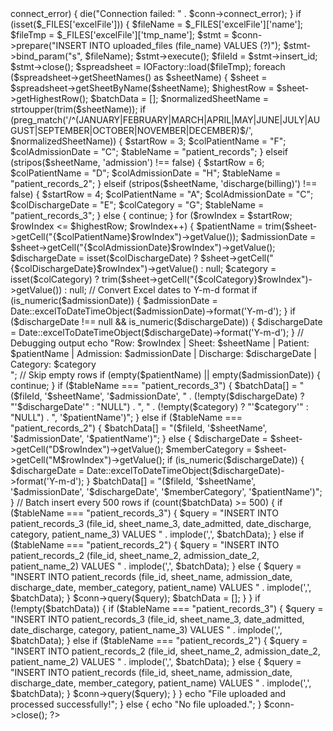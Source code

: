 <?php
require 'vendor/autoload.php';
use PhpOffice\PhpSpreadsheet\IOFactory;
use PhpOffice\PhpSpreadsheet\Shared\Date;

ini_set('max_execution_time', 300);

$host = "localhost";
$user = "root";
$pass = "";
$dbname = "mmhr_census";

$conn = new mysqli($host, $user, $pass, $dbname);
if ($conn->connect_error) {
    die("Connection failed: " . $conn->connect_error);
}

if (isset($_FILES['excelFile'])) {
    $fileName = $_FILES['excelFile']['name'];
    $fileTmp = $_FILES['excelFile']['tmp_name'];

    $stmt = $conn->prepare("INSERT INTO uploaded_files (file_name) VALUES (?)");
    $stmt->bind_param("s", $fileName);
    $stmt->execute();
    $fileId = $stmt->insert_id;
    $stmt->close();

    $spreadsheet = IOFactory::load($fileTmp);

    foreach ($spreadsheet->getSheetNames() as $sheetName) {
        $sheet = $spreadsheet->getSheetByName($sheetName);
        $highestRow = $sheet->getHighestRow(); 
        
        $batchData = [];

        $normalizedSheetName = strtoupper(trim($sheetName));

        if (preg_match('/^(JANUARY|FEBRUARY|MARCH|APRIL|MAY|JUNE|JULY|AUGUST|SEPTEMBER|OCTOBER|NOVEMBER|DECEMBER)$/', $normalizedSheetName)) {
            $startRow = 3;
            $colPatientName = "F"; 
            $colAdmissionDate = "C"; 
            $tableName = "patient_records";
        } elseif (stripos($sheetName, 'admission') !== false) {
            $startRow = 6;
            $colPatientName = "D"; 
            $colAdmissionDate = "H"; 
            $tableName = "patient_records_2";
        } elseif (stripos($sheetName, 'discharge(billing)') !== false) {
            $startRow = 4;
            $colPatientName = "A";
            $colAdmissionDate = "C";
            $colDischargeDate = "E";
            $colCategory = "G";
            $tableName = "patient_records_3";
        } else {
            continue;
        }

        for ($rowIndex = $startRow; $rowIndex <= $highestRow; $rowIndex++) {
            $patientName = trim($sheet->getCell("{$colPatientName}$rowIndex")->getValue());
            $admissionDate = $sheet->getCell("{$colAdmissionDate}$rowIndex")->getValue();
            $dischargeDate = isset($colDischargeDate) ? $sheet->getCell("{$colDischargeDate}$rowIndex")->getValue() : null;
            $category = isset($colCategory) ? trim($sheet->getCell("{$colCategory}$rowIndex")->getValue()) : null;

            // Convert Excel dates to Y-m-d format
            if (is_numeric($admissionDate)) {
                $admissionDate = Date::excelToDateTimeObject($admissionDate)->format('Y-m-d');
            }

            if ($dischargeDate !== null && is_numeric($dischargeDate)) {
                $dischargeDate = Date::excelToDateTimeObject($dischargeDate)->format('Y-m-d');
            }

            // Debugging output
            echo "Row: $rowIndex | Sheet: $sheetName | Patient: $patientName | Admission: $admissionDate | Discharge: $dischargeDate | Category: $category <br>";

            // Skip empty rows
            if (empty($patientName) || empty($admissionDate)) {
                continue;
            }

            if ($tableName === "patient_records_3") {
                $batchData[] = "($fileId, '$sheetName', '$admissionDate', " . 
                    (!empty($dischargeDate) ? "'$dischargeDate'" : "NULL") . ", " . 
                    (!empty($category) ? "'$category'" : "NULL") . ", '$patientName')";
            } else if ($tableName === "patient_records_2") {
                $batchData[] = "($fileId, '$sheetName', '$admissionDate', '$patientName')";
            } else {
                $dischargeDate = $sheet->getCell("D$rowIndex")->getValue();
                $memberCategory = $sheet->getCell("M$rowIndex")->getValue();

                if (is_numeric($dischargeDate)) {
                    $dischargeDate = Date::excelToDateTimeObject($dischargeDate)->format('Y-m-d');
                }

                $batchData[] = "($fileId, '$sheetName', '$admissionDate', '$dischargeDate', '$memberCategory', '$patientName')";
            }

            // Batch insert every 500 rows
            if (count($batchData) >= 500) {
                if ($tableName === "patient_records_3") {
                    $query = "INSERT INTO patient_records_3 (file_id, sheet_name_3, date_admitted, date_discharge, category, patient_name_3) VALUES " . implode(',', $batchData);
                } else if ($tableName === "patient_records_2") {
                    $query = "INSERT INTO patient_records_2 (file_id, sheet_name_2, admission_date_2, patient_name_2) VALUES " . implode(',', $batchData);
                } else {
                    $query = "INSERT INTO patient_records (file_id, sheet_name, admission_date, discharge_date, member_category, patient_name) VALUES " . implode(',', $batchData);
                }
                $conn->query($query);
                $batchData = [];
            }
        }

        if (!empty($batchData)) {
            if ($tableName === "patient_records_3") {
                $query = "INSERT INTO patient_records_3 (file_id, sheet_name_3, date_admitted, date_discharge, category, patient_name_3) VALUES " . implode(',', $batchData);
            } else if ($tableName === "patient_records_2") {
                $query = "INSERT INTO patient_records_2 (file_id, sheet_name_2, admission_date_2, patient_name_2) VALUES " . implode(',', $batchData);
            } else {
                $query = "INSERT INTO patient_records (file_id, sheet_name, admission_date, discharge_date, member_category, patient_name) VALUES " . implode(',', $batchData);
            }
            $conn->query($query);
        }
    }

    echo "File uploaded and processed successfully!";
} else {
    echo "No file uploaded.";
}

$conn->close();
?>
